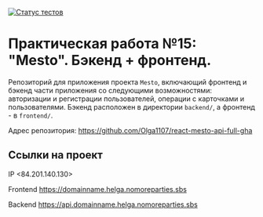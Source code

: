 [![Статус тестов](../../actions/workflows/tests.yml/badge.svg)](../../actions/workflows/tests.yml)

# Практическая работа №15: "Mesto". Бэкенд + фронтенд.
Репозиторий для приложения проекта `Mesto`, включающий фронтенд и бэкенд части приложения со следующими возможностями: авторизации и регистрации пользователей, операции с карточками и пользователями. Бэкенд расположен в директории `backend/`, а фронтенд - в `frontend/`. 

Адрес репозитория: https://github.com/Olga1107/react-mesto-api-full-gha

## Ссылки на проект

IP <84.201.140.130>

Frontend https://domainname.helga.nomoreparties.sbs

Backend https://api.domainname.helga.nomoreparties.sbs
